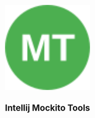 <div align="center">
    <a href="https://plugins.jetbrains.com/plugin/23170-jdbi-sql-jump">
        <img src="./src/main/resources/META-INF/pluginIcon.svg" width="280" height="280" alt="logo"/>
    </a>
</div>

<h1 align="center">Intellij Mockito Tools</h1>
